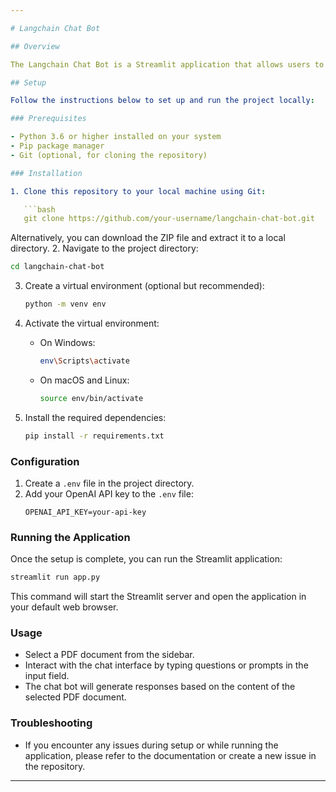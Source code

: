 ```yaml
---

# Langchain Chat Bot

## Overview

The Langchain Chat Bot is a Streamlit application that allows users to interact with a conversational AI system trained on document data. Users can select a PDF document, ask questions or provide prompts, and receive responses generated by the AI system based on the content of the selected document.

## Setup

Follow the instructions below to set up and run the project locally:

### Prerequisites

- Python 3.6 or higher installed on your system
- Pip package manager
- Git (optional, for cloning the repository)

### Installation

1. Clone this repository to your local machine using Git:

   ```bash
   git clone https://github.com/your-username/langchain-chat-bot.git
   ```

   Alternatively, you can download the ZIP file and extract it to a local directory.
2. Navigate to the project directory:

   ```bash
   cd langchain-chat-bot
   ```
3. Create a virtual environment (optional but recommended):

   ```bash
   python -m venv env
   ```
4. Activate the virtual environment:

   - On Windows:
     ```bash
     env\Scripts\activate
     ```
   - On macOS and Linux:
     ```bash
     source env/bin/activate
     ```
5. Install the required dependencies:

   ```bash
   pip install -r requirements.txt
   ```

### Configuration

1. Create a `.env` file in the project directory.
2. Add your OpenAI API key to the `.env` file:
   ```
   OPENAI_API_KEY=your-api-key
   ```

### Running the Application

Once the setup is complete, you can run the Streamlit application:

```bash
streamlit run app.py
```

This command will start the Streamlit server and open the application in your default web browser.

### Usage

- Select a PDF document from the sidebar.
- Interact with the chat interface by typing questions or prompts in the input field.
- The chat bot will generate responses based on the content of the selected PDF document.

### Troubleshooting

- If you encounter any issues during setup or while running the application, please refer to the documentation or create a new issue in the repository.

---
```

